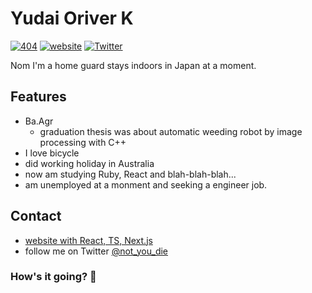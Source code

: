 # Yudai Oriver K
[![404](https://img.shields.io/badge/404-Job%20not%20found-orange)](https://www.wantedly.com/users/40069986)
[![website](https://img.shields.io/badge/website-KawanoYuddai's%20site-brightgreen)](https://oriverk.dev)
[![Twitter](https://img.shields.io/badge/Twitter-%40not__you__die-blue)](https://twitter.com/not_you_die)

Nom I'm a home guard stays indoors in Japan at a moment.

## Features
- Ba.Agr
  - graduation thesis was about automatic weeding robot by image processing with C++
 - I love bicycle
 - did working holiday in Australia
 - now am studying Ruby, React and blah-blah-blah...
 - am unemployed at a monment and seeking a engineer job.
 
 ## Contact
 - [website with React, TS, Next.js](https://oriverk.dev)
 - follow me on Twitter [@not_you_die](https://twitter.com/not_you_die)
 
### How's it going? 👋

<!--
**oriverk/oriverk** is a ✨ _special_ ✨ repository because its `README.md` (this file) appears on your GitHub profile.

Here are some ideas to get you started:

- 🔭 I’m currently working on ...
- 🌱 I’m currently learning ...
- 👯 I’m looking to collaborate on ...
- 🤔 I’m looking for help with ...
- 💬 Ask me about ...
- 📫 How to reach me: ...
- 😄 Pronouns: ...
- ⚡ Fun fact: ...
-->
